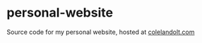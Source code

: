 # personal-website
Source code for my personal website, hosted at [colelandolt.com](https://colelandolt.com/)
